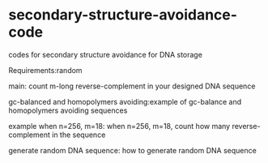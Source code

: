 # secondary-structure-avoidance-code
codes for secondary structure avoidance for DNA storage

Requirements:random

main: count m-long reverse-complement in your designed DNA sequence

gc-balanced and homopolymers avoiding:example of gc-balance and homopolymers avoiding sequences

example when n=256, m=18: when n=256, m=18, count how many reverse-complement in the sequence

generate random DNA sequence: how to generate random DNA sequence
